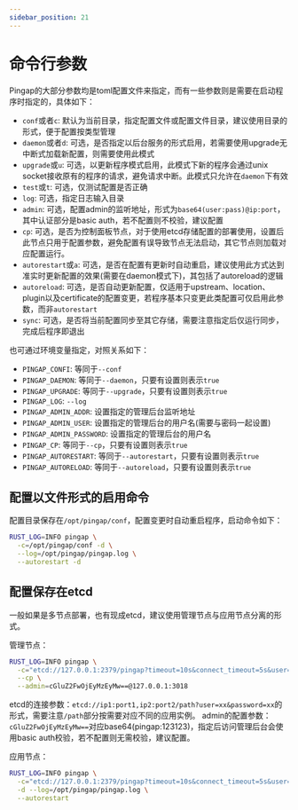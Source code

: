 ```yaml
---
sidebar_position: 21
---
```


# 命令行参数

Pingap的大部分参数均是toml配置文件来指定，而有一些参数则是需要在启动程序时指定的，具体如下：

- `conf`或者`c`: 默认为当前目录，指定配置文件或配置文件目录，建议使用目录的形式，便于配置按类型管理
- `daemon`或者`d`: 可选，是否指定以后台服务的形式启用，若需要使用upgrade无中断式加载新配置，则需要使用此模式
- `upgrade`或`u`: 可选，以更新程序模式启用，此模式下新的程序会通过unix socket接收原有的程序的请求，避免请求中断。此模式只允许在`daemon`下有效
- `test`或`t`: 可选，仅测试配置是否正确
- `log`: 可选，指定日志输入目录
- `admin`: 可选，配置admin的监听地址，形式为`base64(user:pass)@ip:port`，其中认证部分是basic auth，若不配置则不校验，建议配置
- `cp`: 可选，是否为控制面板节点，对于使用etcd存储配置的部署使用，设置后此节点只用于配置参数，避免配置有误导致节点无法启动，其它节点则加载对应配置运行。
- `autorestart`或`a`: 可选，是否在配置有更新时自动重启，建议使用此方式达到准实时更新配置的效果(需要在daemon模式下)，其包括了autoreload的逻辑
- `autoreload`: 可选，是否自动更新配置，仅适用于upstream、location、plugin以及certificate的配置变更，若程序基本只变更此类配置可仅启用此参数，而非`autorestart`
- `sync`: 可选，是否将当前配置同步至其它存储，需要注意指定后仅运行同步，完成后程序即退出

也可通过环境变量指定，对照关系如下：

- `PINGAP_CONFI`: 等同于`--conf`
- `PINGAP_DAEMON`: 等同于`--daemon`，只要有设置则表示`true`
- `PINGAP_UPGRADE`: 等同于`--upgrade`，只要有设置则表示`true`
- `PINGAP_LOG`: `--log`
- `PINGAP_ADMIN_ADDR`: 设置指定的管理后台监听地址
- `PINGAP_ADMIN_USER`: 设置指定的管理后台的用户名(需要与密码一起设置)
- `PINGAP_ADMIN_PASSWORD`: 设置指定的管理后台的用户名
- `PINGAP_CP`: 等同于`--cp`，只要有设置则表示`true`
- `PINGAP_AUTORESTART`: 等同于`--autorestart`，只要有设置则表示`true`
- `PINGAP_AUTORELOAD`: 等同于`--autoreload`，只要有设置则表示`true`



## 配置以文件形式的启用命令

配置目录保存在`/opt/pingap/conf`，配置变更时自动重启程序，启动命令如下：

```bash
RUST_LOG=INFO pingap \
  -c=/opt/pingap/conf -d \
  --log=/opt/pingap/pingap.log \
  --autorestart -d
```

## 配置保存在etcd

一般如果是多节点部署，也有现成etcd，建议使用管理节点与应用节点分离的形式。

管理节点：

```bash
RUST_LOG=INFO pingap \
  -c="etcd://127.0.0.1:2379/pingap?timeout=10s&connect_timeout=5s&user=pingap&password=123123" \
  --cp \
  --admin=cGluZ2FwOjEyMzEyMw==@127.0.0.1:3018
```

etcd的连接参数：`etcd://ip1:port1,ip2:port2/path?user=xx&password=xx`的形式，需要注意`/path`部分按需要对应不同的应用实例。
admin的配置参数：`cGluZ2FwOjEyMzEyMw==`对应base64(pingap:123123)，指定后访问管理后台会使用basic auth校验，若不配置则无需校验，建议配置。

应用节点：

```bash
RUST_LOG=INFO pingap \
  -c="etcd://127.0.0.1:2379/pingap?timeout=10s&connect_timeout=5s&user=pingap&password=123123" \
  -d --log=/opt/pingap/pingap.log \
  --autorestart
```

